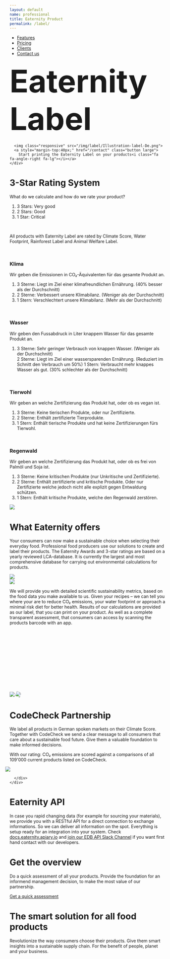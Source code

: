 ```yaml
---
layout: default
name: professional
title: Eaternity Product
permalink: /label/
---
```


<div class="container hidden-xs">
  <div class="row">
    <div class="col-xs-12 text-center">
      <ul class="subNavigation">
        <a href="/label"><li class="current">Features</li></a>
        <a href="/label/pricing"><li>Pricing</li></a>
        <a href="/label/clients"><li>Clients</li></a>
        <a href="/contact"><li>Contact us</li></a>
      </ul>
    </div>
  </div>
</div>

<div class="container">
  <div class="row push-top push-bottom">
    <div class="text-center">
      <h1 style="font-size:100px;margin-top:20px;margin-bottom:20px;">Eaternity Label</h1>

      <img class="responsive" src="/img/label/Illustration-label-De.png">
      <a style="margin-top:40px;" href="/contact" class="button large">
        Start printing the Eaternity Label on your products<i class="fa fa-angle-right fa-lg"></i></a>
    </div>

  </div>
</div>

<div class="bgDarkBlue">
  <div class="container">
    <div class="row small-push-top small-push-bottom verticalAlign">
      <div class="col-xs-12 col-sm-6 col-md-5 col-md-offset-1">
        <div>
          <h1>3-Star Rating System</h1>
          <p>What do we calculate and how do we rate your product?</p>
          <ol>
            <li>3 Stars:	Very good</li>
            <li>2 Stars:	Good</li>
            <li>1 Star:	  Critical</li>
          </ol>
          <br />
          <p>All products with Eaternity Label are rated by Climate Score, Water Footprint, Rainforest Label and Animal Welfare Label.</p>
          <br />
          <h3>Klima</h3>
Wir geben die Emissionen in CO₂-Äquivalenten für das gesamte Produkt an.
<ol>
  <li>3 Sterne:	Liegt im Ziel einer klimafreundlichen Ernährung. 	(40% besser als der Durchschnitt)</li>
  <li>2 Sterne:	Verbessert unsere Klimabilanz.				(Weniger als der Durchschnitt)</li>
  <li>1 Stern:	Verschlechtert unsere Klimabilanz. 			(Mehr als der Durchschnitt)</li>
</ol>
<br />

<h3>Wasser</h3>
Wir geben den Fussabdruck in Liter knappem Wasser für das gesamte Produkt an.
<ol>
  <li>3 Sterne:	Sehr geringer Verbrauch von knappen Wasser.	(Weniger als der Durchschnitt)</li>
2 Sterne:	Liegt im Ziel einer wassersparenden Ernährung.	(Reduziert im Schnitt den Verbrauch um 50%)</li>
1 Stern: 	Verbraucht mehr knappes Wasser als gut.		(30% schlechter als der Durchschnitt)</li>
</ol>
<br />

<h3>Tierwohl</h3>
Wir geben an welche Zertifizierung das Produkt hat, oder ob es vegan ist.
<ol>
  <li>3 Sterne:	Keine tierischen Produkte, oder nur Zertifizierte.</li>
  <li>2 Sterne:	Enthält zertifizierte Tierprodukte.</li>
  <li>1 Stern: 	Enthält tierische Produkte und hat keine Zertifizierungen fürs Tierwohl.</li>
</ol>

<br />
<h3>Regenwald</h3>
Wir geben an welche Zertifizierung das Produkt hat, oder ob es frei von Palmöl und Soja ist.
<ol>
  <li>3 Sterne:	Keine kritischen Produkte (nur Unkritische und Zertifizierte).</li>
  <li>2 Sterne:	Enthält zertifizierte und kritische Produkte. Oder nur Zertifizierte welche jedoch nicht alle explizit gegen Entwaldung schützen.</li>
  <li>1 Stern: 	Enthält kritische Produkte, welche den Regenwald zerstören.</li>
</ol>
        </div>
      </div>
      <div class="col-xs-offset-1 col-xs-10 col-sm-offset-1 col-sm-5 col-md-offset-1 col-md-4 xs-push-top">
        <!-- <a class="ajax-popup-link" href="/label/report"> -->
          <div class="reportTeaser">
            <img class="responsive" src="/img/label/legend.jpg">
              <!-- <span class="button"> To the report <i class="fa fa-angle-right fa-lg"></i></span> -->
          </div>
        <!-- </a> -->
      </div>
    </div>

  </div>
</div>

<div class="container">
  <div class="row push-top push-bottom verticalAlign">
    <div class="col-xs-12 col-sm-offset-1 col-sm-7">
      <div>
        <h1>What Eaternity offers</h1>
        <p>Your consumers can now make a sustainable choice when selecting their everyday food. Professional food producers use our solutions to create and label their products. The Eaternity Awards and 3-star ratings are based on a yearly reviewed LCA-database. It is currently the largest and most comprehensive database for carrying out environmental calculations for products. </p>
      </div>
    </div>
    <div class="col-xs-offset-4 col-xs-4 col-sm-offset-1 col-sm-2 xs-push-top">
      <img class="responsive" src="/img/at-a-glance/eaternity-icon.svg">
    </div>
  </div>
</div>

<div class="container">
  <div class="row small-push-top push-bottom verticalAlign">
    <div class="col-xs-12 col-sm-offset-1 col-sm-7">
      <div>
        <img class="responsive" src="/img/label/Veganz-Product-Illustration.png">
      </div>
    </div>
    <div class="col-xs-offset-4 col-xs-4 col-sm-offset-0 col-sm-3 xs-push-top">
      <p>We will provide you with detailed scientific sustainability metrics, based on the food data you make available to us. Given your recipes – we can tell you where your are to reduce CO₂ emissions, your water footprint or approach a minimal risk diet for better health. Results of our calculations are provided as our label, that you can print on your product. As well as a complete transparent assessment, that consumers can access by scanning the products barcode with an app.</p>
    </div>

  </div>
</div>

<div class="bgLightGrey">
  <div class="container">
    <div class="row push-top push-bottom">
      <div class="col-xs-offset-4 col-xs-4 col-sm-offset-1 col-sm-3 col-md-offset-2 col-md-2">
        <img class="responsive"  src="/img/label/codecheck-logo-new@2x.png">
        <img class="responsive" style="transform: rotate(20deg);margin-top:200px;" src="/img/label/scan.png" />
      </div>
      <div class="col-xs-12 col-sm-offset-1 col-sm-7 col-md-5 xs-push-top">
        <h1>CodeCheck Partnership</h1>
        <p>We label all products in German spoken markets on their Climate Score. Together with CodeCheck we send a clear message to all consumers that care about a sustainable food future. Give them a valuable foundation to make informed decisions.</p>
        <p>With our rating: CO₂ emissions are scored against a comparisons of all 109'000 current products listed on CodeCheck.</p>
        <img class="responsive" style="margin-left:-14px;" src="/img/label/Screen-dummy.png" />

      </div>
    </div>

  </div>
</div>

<div class="window" style="background-image: url('/img/professional/professional-parallax.jpg')"></div>

<!-- <div class="container">
  <div class="row big-push-top small-push-bottom">
    <div class="col-xs-12 col-sm-offset-1 col-sm-10 col-md-offset-3 col-md-6 text-center">
      <h1>Food labeling compliant to EU-regulation</h1>
    </div>
  </div>
  <div class="row big-push-bottom">
    <div class="col-xs-12 col-sm-offset-1 col-sm-10 text-center">
      <p>We prepare you for allergens compliance regulations enabling you to concentrate on your core business. The new food labelling EU-regulation 1169/2011 for allergens became effective on 13.12.2014 and requires gastro-businesses in all 28 EU-countries to display ingredient information relating to the fourteen main allergens. Our automated and rapid analysis of the ingredients used in your restaurant’s meals reduces your workload. We bring the information you need on a daily basis to your fingertips. Employees have easy access to meet the information requirements of every guest. They can also print comprehensive and customized meal labels with minimum effort. Declaring allergens properly is just the beginning. With Eaternity you can also manage and analyze all other nutritional information that interests you. We keep the data up-to-date and legally compliant so you don’t have to.</p>
    </div>
  </div>
</div> -->

<div class="container" id="api">
  <div class="row push-top push-bottom">
    <div class="col-xs-12 col-sm-offset-1 col-sm-5">
      <h1>Eaternity API</h1>
      <p>In case you rapid changing data (for example for sourcing your materials), we provide you with a RESTful API for a direct connection to exchange informations. So we can deliver all information on the spot. Everything is setup ready for an integration into your system. Check <a href="http://docs.eaternity.apiary.io">docs.eaternity.apiary.io</a> and <a href="https://eaternity-edb-api-slack-invite.herokuapp.com">join our EDB API Slack Channel</a> if you want first hand contact with our developers.</p>
    </div>
    <div class="col-xs-12 col-sm-5 xs-push-top">
      <h1>Get the overview</h1>
      <p>Do a quick assessment of all your products. Provide the foundation for an informend management decision, to make the most value of our partnership.</p>
      <a class="button" href="/contact">Get a quick assessment <i class="fa fa-angle-right fa-lg"></i></a>
    </div>
  </div>

  <div class="row push-top small-push-bottom">
    <div class="col-xs-12 col-sm-offset-1 col-sm-10 col-md-offset-2 col-md-8 text-center">
      <h1>The smart solution for all food products</h1>
    </div>
  </div>
  <div class="row big-push-bottom">
    <div class="col-xs-12 col-sm-offset-1 col-sm-10 col-md-offset-2 col-md-8 text-center">
      <p>Revolutionize the way consumers choose their products. Give them smart insights into a sustainable supply chain. For the benefit of people, planet and your business.</p>
    </div>
  </div>
</div>

<script src="/js/jquery-2.1.4.min.js"></script>

<script src="/js/jquery.magnific-popup.min.js"></script>

<script src="/js/jquery.royalslider.min.js"></script>

<script src="/js/bootstrap.min.js"></script>

<script src="/js/icheck.min.js"></script>

<script src="/js/script.js"></script>
